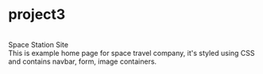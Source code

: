 # project3

<br>Space Station Site<br>
This is example home page for space travel company, it's styled using CSS and contains navbar, form, image containers.
